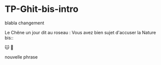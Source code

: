 # TP-Ghit-bis-intro
blabla
changement

Le Chêne un jour dit au roseau :
Vous avez bien sujet d'accuser la Nature
bis::

:cat:
:koala:

nouvelle phrase